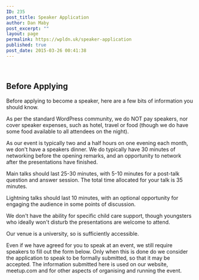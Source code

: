 ```yaml
---
ID: 235
post_title: Speaker Application
author: Dan Maby
post_excerpt: ""
layout: page
permalink: https://wpldn.uk/speaker-application
published: true
post_date: 2015-03-26 00:41:38
---
```

&nbsp;
<h2>Before Applying</h2>
Before applying to become a speaker, here are a few bits of information you should know.

As per the standard WordPress community, we do NOT pay speakers, nor cover speaker expenses, such as hotel, travel or food (though we do have some food available to all attendees on the night).

As our event is typically two and a half hours on one evening each month, we don't have a speakers dinner. We do typically have 30 minutes of networking before the opening remarks, and an opportunity to network after the presentations have finished.

Main talks should last 25-30 minutes, with 5-10 minutes for a post-talk question and answer session. The total time allocated for your talk is 35 minutes.

Lightning talks should last 10 minutes, with an optional opportunity for engaging the audience in some points of discussion.

We don't have the ability for specific child care support, though youngsters who ideally won't disturb the presentations are welcome to attend.

Our venue is a university, so is sufficiently accessible.

Even if we have agreed for you to speak at an event, we still require speakers to fill out the form below. Only when this is done do we consider the application to speak to be formally submitted, so that it may be accepted. The information submitted here is used on our website, meetup.com and for other aspects of organising and running the event.